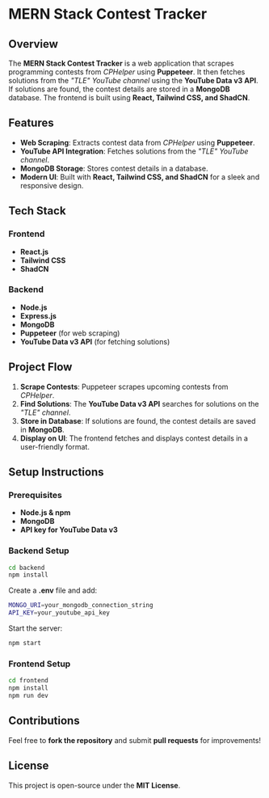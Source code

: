 # MERN Stack Contest Tracker

## Overview

The **MERN Stack Contest Tracker** is a web application that scrapes programming contests from _CPHelper_ using **Puppeteer**. It then fetches solutions from the _"TLE" YouTube channel_ using the **YouTube Data v3 API**. If solutions are found, the contest details are stored in a **MongoDB** database. The frontend is built using **React, Tailwind CSS, and ShadCN**.

## Features

- **Web Scraping**: Extracts contest data from _CPHelper_ using **Puppeteer**.
- **YouTube API Integration**: Fetches solutions from the _"TLE" YouTube channel_.
- **MongoDB Storage**: Stores contest details in a database.
- **Modern UI**: Built with **React, Tailwind CSS, and ShadCN** for a sleek and responsive design.

## Tech Stack

### Frontend
- **React.js**
- **Tailwind CSS**
- **ShadCN**

### Backend
- **Node.js**
- **Express.js**
- **MongoDB**
- **Puppeteer** (for web scraping)
- **YouTube Data v3 API** (for fetching solutions)

## Project Flow

1. **Scrape Contests**: Puppeteer scrapes upcoming contests from _CPHelper_.
2. **Find Solutions**: The **YouTube Data v3 API** searches for solutions on the _"TLE" channel_.
3. **Store in Database**: If solutions are found, the contest details are saved in **MongoDB**.
4. **Display on UI**: The frontend fetches and displays contest details in a user-friendly format.

## Setup Instructions

### Prerequisites
- **Node.js & npm**
- **MongoDB**
- **API key for YouTube Data v3**

### Backend Setup
```sh
cd backend
npm install
```
Create a **.env** file and add:
```sh
MONGO_URI=your_mongodb_connection_string
API_KEY=your_youtube_api_key
```
Start the server:
```sh
npm start
```

### Frontend Setup
```sh
cd frontend
npm install
npm run dev
```



## Contributions

Feel free to **fork the repository** and submit **pull requests** for improvements!

## License

This project is open-source under the **MIT License**.
